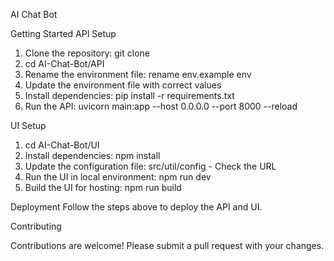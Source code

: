 
AI Chat Bot

Getting Started
API Setup
1. Clone the repository: git clone <repository-url>
2. cd AI-Chat-Bot/API
3. Rename the environment file: rename env.example env
4. Update the environment file with correct values
5. Install dependencies: pip install -r requirements.txt
6. Run the API: uvicorn main:app --host 0.0.0.0 --port 8000 --reload

UI Setup
1. cd AI-Chat-Bot/UI
2. Install dependencies: npm install
3. Update the configuration file: src/util/config - Check the URL
5. Run the UI in local environment: npm run dev
6. Build the UI for hosting: npm run build

Deployment
Follow the steps above to deploy the API and UI.

Contributing

Contributions are welcome! Please submit a pull request with your changes.
